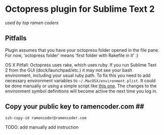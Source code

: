 # Octopress plugin for Sublime Text 2 #
*used by top ramen coders*
## Pitfalls

Plugin assumes that you have your octopress folder opened in the file pane. For now, 'octopress folder' means 'first folder with Rakefile in it' :) 

OS X Pitfall: Octopress uses rake, which uses ruby. If you run Sublime Text 2 from the GUI (dock/launchpad/etc.) it may not see your bash environment, including your usual ruby path. To fix this you need to add necessary environment variables to `~/.MacOSX/environment.plist`. It could be done manually or using a simple script like [this one](http://hints.macworld.com/article.php?story=20040715133738459). The changes to the environment symbol definitions will become active the next time you log in.

## Copy your public key to ramencoder.com ## ##
```
ssh-copy-id ramencoder@ramencoder.com
```

TODO: add manually add instruction
